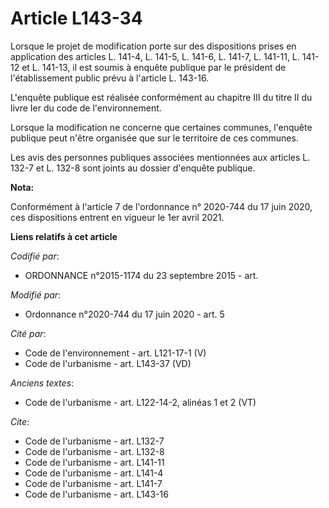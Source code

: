 # Article L143-34

Lorsque le projet de modification porte sur des dispositions prises en application des articles L. 141-4, L. 141-5, L. 141-6,
L. 141-7, L. 141-11, L. 141-12 et L. 141-13, il est soumis à enquête publique par le président de l'établissement public
prévu à l'article L. 143-16. 

L'enquête publique est réalisée conformément au chapitre III du titre II du livre Ier du code de l'environnement. 

Lorsque la modification ne concerne que certaines communes, l'enquête publique peut n'être organisée que sur le territoire de
ces communes. 

Les avis des personnes publiques associées mentionnées aux articles L. 132-7 et L. 132-8 sont joints au dossier d'enquête
publique.

**Nota:**

Conformément à l'article 7 de l'ordonnance n° 2020-744 du 17 juin 2020, ces dispositions entrent en vigueur le 1er avril
2021.

**Liens relatifs à cet article**

_Codifié par_:

  - ORDONNANCE n°2015-1174 du 23 septembre 2015 - art.

_Modifié par_:

  - Ordonnance n°2020-744 du 17 juin 2020 - art. 5

_Cité par_:

  - Code de l'environnement - art. L121-17-1 (V)
  - Code de l'urbanisme - art. L143-37 (VD)

_Anciens textes_:

  - Code de l'urbanisme - art. L122-14-2, alinéas 1 et 2 (VT)

_Cite_:

  - Code de l'urbanisme - art. L132-7
  - Code de l'urbanisme - art. L132-8
  - Code de l'urbanisme - art. L141-11
  - Code de l'urbanisme - art. L141-4
  - Code de l'urbanisme - art. L141-7
  - Code de l'urbanisme - art. L143-16
